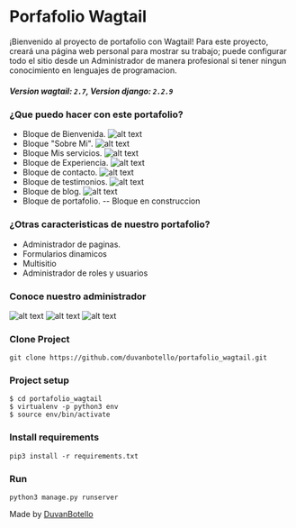 # Porfafolio Wagtail

¡Bienvenido al proyecto de portafolio con Wagtail! Para este proyecto, creará una página web personal para mostrar su trabajo; puede configurar todo el sitio desde un Administrador de manera profesional si tener ningun conocimiento en lenguajes de programacion.

##### Version wagtail: `2.7`, Version django: `2.2.9`

### ¿Que puedo hacer con este portafolio?
- Bloque de Bienvenida.
  ![alt text](https://github.com/duvanbotello/portafolio_wagtail/blob/master/documentation/images/mainblock.png)
- Bloque "Sobre Mi".
  ![alt text](https://github.com/duvanbotello/portafolio_wagtail/blob/master/documentation/images/blockabout.png)
- Bloque Mis servicios.
  ![alt text](https://github.com/duvanbotello/portafolio_wagtail/blob/master/documentation/images/blockservices.png)
- Bloque de Experiencia.
  ![alt text](https://github.com/duvanbotello/portafolio_wagtail/blob/master/documentation/images/blockexperience.png)
- Bloque de contacto.
  ![alt text](https://github.com/duvanbotello/portafolio_wagtail/blob/master/documentation/images/blockcontacto.png)
- Bloque de testimonios.
  ![alt text](https://github.com/duvanbotello/portafolio_wagtail/blob/master/documentation/images/blocktestimonials.png)
- Bloque de blog.
  ![alt text](https://github.com/duvanbotello/portafolio_wagtail/blob/master/documentation/images/blog.png)
- Bloque de portafolio.
  -- Bloque en construccion
  
### ¿Otras caracteristicas de nuestro portafolio?
- Administrador de paginas.
- Formularios dinamicos
- Multisitio
- Administrador de roles y usuarios

### Conoce nuestro administrador

![alt text](https://github.com/duvanbotello/portafolio_wagtail/blob/master/documentation/adminhome.png)
![alt text](https://github.com/duvanbotello/portafolio_wagtail/blob/master/documentation/adminblog.png)
![alt text](https://github.com/duvanbotello/portafolio_wagtail/blob/master/documentation/wagtailadmin.png)


### Clone Project
```
git clone https://github.com/duvanbotello/portafolio_wagtail.git
```

### Project setup
```
$ cd portafolio_wagtail
$ virtualenv -p python3 env
$ source env/bin/activate
```

### Install requirements
```
pip3 install -r requirements.txt
```

### Run 
```
python3 manage.py runserver
```


Made by [DuvanBotello](https://github.com/duvanbotello)

